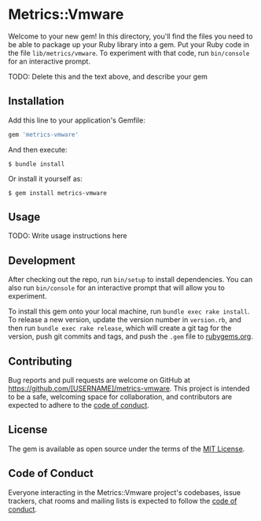 # Metrics::Vmware

Welcome to your new gem! In this directory, you'll find the files you need to be able to package up your Ruby library into a gem. Put your Ruby code in the file `lib/metrics/vmware`. To experiment with that code, run `bin/console` for an interactive prompt.

TODO: Delete this and the text above, and describe your gem

## Installation

Add this line to your application's Gemfile:

```ruby
gem 'metrics-vmware'
```

And then execute:

    $ bundle install

Or install it yourself as:

    $ gem install metrics-vmware

## Usage

TODO: Write usage instructions here

## Development

After checking out the repo, run `bin/setup` to install dependencies. You can also run `bin/console` for an interactive prompt that will allow you to experiment.

To install this gem onto your local machine, run `bundle exec rake install`. To release a new version, update the version number in `version.rb`, and then run `bundle exec rake release`, which will create a git tag for the version, push git commits and tags, and push the `.gem` file to [rubygems.org](https://rubygems.org).

## Contributing

Bug reports and pull requests are welcome on GitHub at https://github.com/[USERNAME]/metrics-vmware. This project is intended to be a safe, welcoming space for collaboration, and contributors are expected to adhere to the [code of conduct](https://github.com/[USERNAME]/metrics-vmware/blob/master/CODE_OF_CONDUCT.md).


## License

The gem is available as open source under the terms of the [MIT License](https://opensource.org/licenses/MIT).

## Code of Conduct

Everyone interacting in the Metrics::Vmware project's codebases, issue trackers, chat rooms and mailing lists is expected to follow the [code of conduct](https://github.com/[USERNAME]/metrics-vmware/blob/master/CODE_OF_CONDUCT.md).
